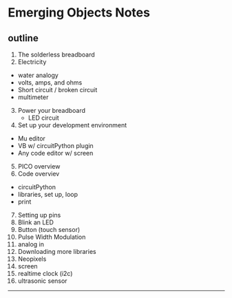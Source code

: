 # Emerging Objects Notes

## outline

1. The solderless breadboard
2. Electricity
  - water analogy
  - volts, amps, and ohms
  - Short circuit / broken circuit
  - multimeter
3. Power your breadboard
   - LED circuit
4. Set up your development environment
  - Mu editor
  - VB w/ circuitPython plugin
  - Any code editor w/ screen
5. PICO overview
6. Code overviev
  - circuitPython
  - libraries, set up, loop
  - print
7. Setting up pins
8. Blink an LED
9. Button (touch sensor)
10. Pulse Width Modulation
11. analog in
12. Downloading more libraries
13. Neopixels
14. screen
15. realtime clock (i2c)
15. ultrasonic sensor

----


